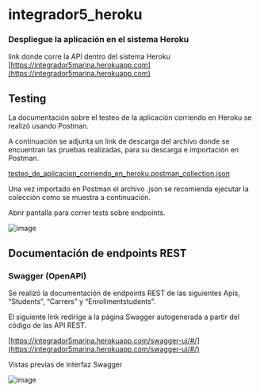 # integrador5_heroku

### Despliegue la aplicación en el sistema Heroku

link donde corre la API dentro del sistema Heroku
	[https://integrador5marina.herokuapp.com](https://integrador5marina.herokuapp.com)

## Testing
La documentación sobre el testeo de la aplicación corriendo en Heroku se realizó usando Postman. 

A continuación se adjunta un link de descarga del archivo donde se encuentran las pruebas realizadas, para su descarga e importación en Postman.

[testeo_de_aplicacion_corriendo_en_heroku.postman_collection.json](https://drive.google.com/file/d/1vZlEUrpOQ5i-Y0oWy6GUIroo9WKyb6Lx/view?usp=share_link)

Una vez importado en Postman el archivo .json se recomienda ejecutar la colección como se muestra a continuación.

Abrir pantalla para correr tests sobre endpoints.

![image](https://github.com/01Marina/integrador5_heroku/assets/70240661/723fdad3-a0d0-4f01-b236-374887484910)



## Documentación de endpoints REST

### Swagger (OpenAPI)

Se realizó la documentación de endpoints REST de las siguientes Apis, “Students”, “Carrers” y “Enrollmentstudents”.

El siguiente link redirige a la página Swagger autogenerada a partir del código de las API REST.

[https://integrador5marina.herokuapp.com/swagger-ui/#/](https://integrador5marina.herokuapp.com/swagger-ui/#/)

Vistas previas de interfaz Swagger

![image](https://github.com/01Marina/integrador5_heroku/assets/70240661/a431e767-b819-4bb0-b9d6-1a8813275c2c)

